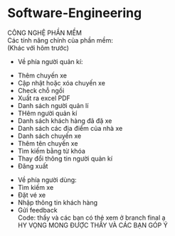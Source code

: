 # Software-Engineering
CÔNG NGHỆ PHẦN MỀM<br>
Các tính năng chính của phần mềm:<br>(Khác với hôm trước)
* Về phía người quản kí:
+ Thêm chuyến xe<br>
+ Cập nhật hoặc xóa chuyến xe<br>
+ Check chỗ ngồi<br>
+ Xuất ra excel PDF<br>
+ Danh sách người quản lí<br>
+ THêm người quản kí<br>
+ Danh sách khách hàng đã đặ xe<br>
+ Danh sách các địa điểm của nhà xe <br>
+ Danh sách chuyến xe<br>
+ Thêm tên chuyến xe<br>
+ Tìm kiếm bằng từ khóa<br>
+ Thay đổi thông tin người quản kí<br>
+ Đăng xuất<br>
* Về phía người dùng:<br>
* Tìm kiếm xe<br>
* Đặt vé xe<br>
* Nhập thông tin khách hàng<br>
* Gửi feedback<br>
Code: thầy và các bạn có thẻ xem ở branch final ạ<br>
HY VỌNG MONG ĐƯỢC THẦY VÀ CÁC BẠN GÓP Ý<br>
